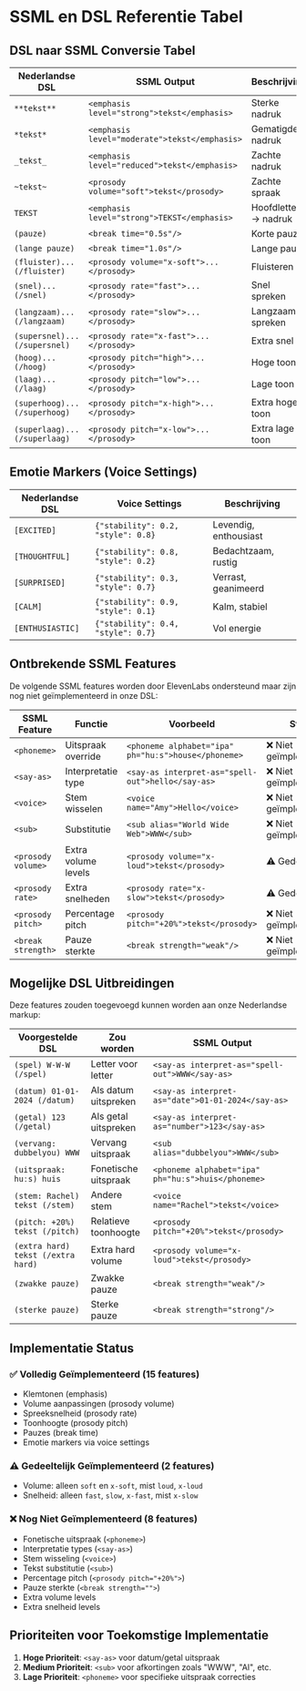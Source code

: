 # SSML en DSL Referentie Tabel

## DSL naar SSML Conversie Tabel

| Nederlandse DSL | SSML Output | Beschrijving |
|-----------------|-------------|--------------|
| `**tekst**` | `<emphasis level="strong">tekst</emphasis>` | Sterke nadruk |
| `*tekst*` | `<emphasis level="moderate">tekst</emphasis>` | Gematigde nadruk |
| `_tekst_` | `<emphasis level="reduced">tekst</emphasis>` | Zachte nadruk |
| `~tekst~` | `<prosody volume="soft">tekst</prosody>` | Zachte spraak |
| `TEKST` | `<emphasis level="strong">TEKST</emphasis>` | Hoofdletters → nadruk |
| `(pauze)` | `<break time="0.5s"/>` | Korte pauze |
| `(lange pauze)` | `<break time="1.0s"/>` | Lange pauze |
| `(fluister)...(/fluister)` | `<prosody volume="x-soft">...</prosody>` | Fluisteren |
| `(snel)...(/snel)` | `<prosody rate="fast">...</prosody>` | Snel spreken |
| `(langzaam)...(/langzaam)` | `<prosody rate="slow">...</prosody>` | Langzaam spreken |
| `(supersnel)...(/supersnel)` | `<prosody rate="x-fast">...</prosody>` | Extra snel |
| `(hoog)...(/hoog)` | `<prosody pitch="high">...</prosody>` | Hoge toon |
| `(laag)...(/laag)` | `<prosody pitch="low">...</prosody>` | Lage toon |
| `(superhoog)...(/superhoog)` | `<prosody pitch="x-high">...</prosody>` | Extra hoge toon |
| `(superlaag)...(/superlaag)` | `<prosody pitch="x-low">...</prosody>` | Extra lage toon |

## Emotie Markers (Voice Settings)

| Nederlandse DSL | Voice Settings | Beschrijving |
|-----------------|----------------|--------------|
| `[EXCITED]` | `{"stability": 0.2, "style": 0.8}` | Levendig, enthousiast |
| `[THOUGHTFUL]` | `{"stability": 0.8, "style": 0.2}` | Bedachtzaam, rustig |
| `[SURPRISED]` | `{"stability": 0.3, "style": 0.7}` | Verrast, geanimeerd |
| `[CALM]` | `{"stability": 0.9, "style": 0.1}` | Kalm, stabiel |
| `[ENTHUSIASTIC]` | `{"stability": 0.4, "style": 0.7}` | Vol energie |

## Ontbrekende SSML Features

De volgende SSML features worden door ElevenLabs ondersteund maar zijn nog niet geïmplementeerd in onze DSL:

| SSML Feature | Functie | Voorbeeld | Status |
|--------------|---------|-----------|---------|
| `<phoneme>` | Uitspraak override | `<phoneme alphabet="ipa" ph="huːs">house</phoneme>` | ❌ Niet geïmplementeerd |
| `<say-as>` | Interpretatie type | `<say-as interpret-as="spell-out">hello</say-as>` | ❌ Niet geïmplementeerd |
| `<voice>` | Stem wisselen | `<voice name="Amy">Hello</voice>` | ❌ Niet geïmplementeerd |
| `<sub>` | Substitutie | `<sub alias="World Wide Web">WWW</sub>` | ❌ Niet geïmplementeerd |
| `<prosody volume>` | Extra volume levels | `<prosody volume="x-loud">tekst</prosody>` | ⚠️ Gedeeltelijk |
| `<prosody rate>` | Extra snelheden | `<prosody rate="x-slow">tekst</prosody>` | ⚠️ Gedeeltelijk |
| `<prosody pitch>` | Percentage pitch | `<prosody pitch="+20%">tekst</prosody>` | ❌ Niet geïmplementeerd |
| `<break strength>` | Pauze sterkte | `<break strength="weak"/>` | ❌ Niet geïmplementeerd |

## Mogelijke DSL Uitbreidingen

Deze features zouden toegevoegd kunnen worden aan onze Nederlandse markup:

| Voorgestelde DSL | Zou worden | SSML Output |
|------------------|------------|-------------|
| `(spel) W-W-W (/spel)` | Letter voor letter | `<say-as interpret-as="spell-out">WWW</say-as>` |
| `(datum) 01-01-2024 (/datum)` | Als datum uitspreken | `<say-as interpret-as="date">01-01-2024</say-as>` |
| `(getal) 123 (/getal)` | Als getal uitspreken | `<say-as interpret-as="number">123</say-as>` |
| `(vervang: dubbelyou) WWW` | Vervang uitspraak | `<sub alias="dubbelyou">WWW</sub>` |
| `(uitspraak: huːs) huis` | Fonetische uitspraak | `<phoneme alphabet="ipa" ph="huːs">huis</phoneme>` |
| `(stem: Rachel) tekst (/stem)` | Andere stem | `<voice name="Rachel">tekst</voice>` |
| `(pitch: +20%) tekst (/pitch)` | Relatieve toonhoogte | `<prosody pitch="+20%">tekst</prosody>` |
| `(extra hard) tekst (/extra hard)` | Extra hard volume | `<prosody volume="x-loud">tekst</prosody>` |
| `(zwakke pauze)` | Zwakke pauze | `<break strength="weak"/>` |
| `(sterke pauze)` | Sterke pauze | `<break strength="strong"/>` |

## Implementatie Status

### ✅ Volledig Geïmplementeerd (15 features)
- Klemtonen (emphasis)
- Volume aanpassingen (prosody volume)
- Spreeksnelheid (prosody rate)
- Toonhoogte (prosody pitch)
- Pauzes (break time)
- Emotie markers via voice settings

### ⚠️ Gedeeltelijk Geïmplementeerd (2 features)
- Volume: alleen `soft` en `x-soft`, mist `loud`, `x-loud`
- Snelheid: alleen `fast`, `slow`, `x-fast`, mist `x-slow`

### ❌ Nog Niet Geïmplementeerd (8 features)
- Fonetische uitspraak (`<phoneme>`)
- Interpretatie types (`<say-as>`)
- Stem wisseling (`<voice>`)
- Tekst substitutie (`<sub>`)
- Percentage pitch (`<prosody pitch="+20%">`)
- Pauze sterkte (`<break strength="">`)
- Extra volume levels
- Extra snelheid levels

## Prioriteiten voor Toekomstige Implementatie

1. **Hoge Prioriteit**: `<say-as>` voor datum/getal uitspraak
2. **Medium Prioriteit**: `<sub>` voor afkortingen zoals "WWW", "AI", etc.
3. **Lage Prioriteit**: `<phoneme>` voor specifieke uitspraak correcties
